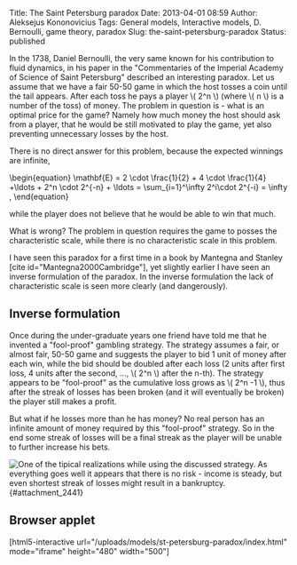 Title: The Saint Petersburg paradox
Date: 2013-04-01 08:59
Author: Aleksejus Kononovicius
Tags: General models, Interactive models, D. Bernoulli, game theory, paradox
Slug: the-saint-petersburg-paradox
Status: published

In the
1738, Daniel Bernoulli, the very same known for his contribution to
fluid dynamics, in his paper in the "Commentaries of the Imperial
Academy of Science of Saint Petersburg" described an interesting
paradox. Let us assume that we have a fair 50-50 game in which the host
tosses a coin until the tail appears. After each toss he pays a player
\\\(  2^n  \\\) (where \\\(  n \\\) is a number of the toss) of
money. The problem in question is - what is an optimal price for the
game? Namely how much money the host should ask from a player, that he
would be still motivated to play the game, yet also preventing
unnecessary losses by the host.<!--more-->

There is no direct answer for this problem, because the expected
winnings are infinite,


\begin{equation}
 \mathbf{E} = 2 \cdot \frac{1}{2} + 4 \cdot \frac{1}{4} +\ldots + 2^n \cdot 2^{-n} + \ldots = \sum\_{i=1}^\infty 2^i\cdot 2^{-i} = \infty , 
\end{equation}


while the player does not believe that he would be able to win that
much.

What is wrong? The problem in question requires the game to posses the
characteristic scale, while there is no characteristic scale in this
problem.

I have seen this paradox for a first time in a book by Mantegna and
Stanley \[cite id="Mantegna2000Cambridge"\], yet slightly earlier I have
seen an inverse formulation of the paradox. In the inverse formulation
the lack of characteristic scale is seen more clearly (and dangerously).

Inverse formulation
-------------------

Once during the under-graduate years one friend have told me that he
invented a "fool-proof" gambling strategy. The strategy assumes a fair,
or almost fair, 50-50 game and suggests the player to bid 1 unit of
money after each win, while the bid should be doubled after each loss (2
units after first loss, 4 units after the second, ..., \\\(  2^n \\\) after the n-th). The strategy appears to be "fool-proof" as the
cumulative loss grows as \\\(  2^n -1  \\\), thus after the streak
of losses has been broken (and it will eventually be broken) the player
still makes a profit.

But what if he losses more than he has money? No real person has an
infinite amount of money required by this "fool-proof" strategy. So in
the end some streak of losses will be a final streak as the player will
be unable to further increase his bets.

![One
of the tipical realizations while using the discussed strategy. As
everything goes well it appears that there is no risk - income is
steady, but even shortest streak of losses might result in a
bankruptcy.](/uploads/2013/02/st-petersburg-graph-en.jpg "
One of the tipical realizations while using the discussed strategy. As
everything goes well it appears that there is no risk - income is
steady, but even shortest streak of losses might result in a
bankruptcy."){#attachment_2441} 

Browser applet
--------------

[html5-interactive
url="/uploads/models/st-petersburg-paradox/index.html"
mode="iframe" height="480" width="500"]

